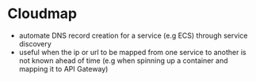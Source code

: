 # Cloudmap

- automate DNS record creation for a service (e.g ECS) through service discovery
- useful when the ip or url to be mapped from one service to another is not known ahead of time (e.g when spinning up a container and mapping it to API Gateway)
